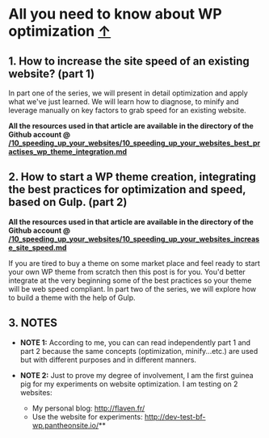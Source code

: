 <a id="top"></a>
# All you need to know about WP optimization <a href="#top">&#8593;</a>

## 1. How to increase the site speed of an existing website? (part 1)

In part one of the series, we will present in detail optimization and apply what we've just learned. We will learn how to diagnose, to minify and leverage manually on key factors to grab speed for an existing website.

**All the resources used in that article are available in the directory of the Github account @ [/10_speeding_up_your_websites/10_speeding_up_your_websites_best_practises_wp_theme_integration.md](/10_speeding_up_your_websites/10_speeding_up_your_websites_best_practises_wp_theme_integration.md)**


## 2. How to start a WP theme creation, integrating the best practices for optimization and speed, based on Gulp. (part 2)

**All the resources used in that article are available in the directory of the Github account @ [/10_speeding_up_your_websites/10_speeding_up_your_websites_increase_site_speed.md](/10_speeding_up_your_websites/10_speeding_up_your_websites_increase_site_speed.md)**

If you are tired to buy a theme on some market place and feel ready to start your own WP theme from scratch then this post is for you. You'd better integrate at the very beginning some of the best practices so your theme will be web speed compliant. In part two of the series, we will explore how to build a theme with the help of Gulp.

## 3. NOTES

- **NOTE 1:** According to me, you can can read independently part 1 and part 2 because the same concepts (optimization, minify...etc.) are used but with different purposes and in different manners.

- **NOTE 2:** Just to prove my degree of involvement, I am the first guinea pig for my experiments on website optimization. I am testing on 2 websites:
    - My personal blog: <a href="http://flaven.fr/" target="_blank">http://flaven.fr/</a> 
    - Use the website for experiments: <a href="http://dev-test-bf-wp.pantheonsite.io/" target="_blank">http://dev-test-bf-wp.pantheonsite.io/</a>**








